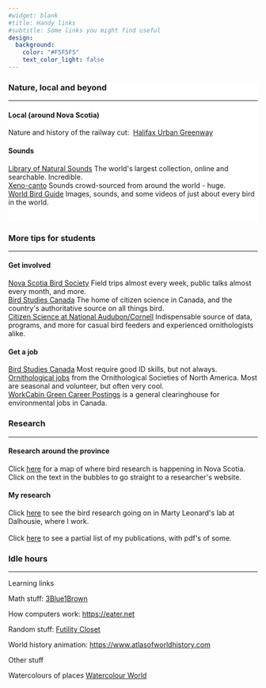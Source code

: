 ```yaml
---
#widget: blank
#title: Handy links
#subtitle: Some links you might find useful
design:
  background:
    color: "#F5F5F5"
    text_color_light: false
---
```

<div class="row">
<div class="col-sm-6" style="background-color:white">
<h3>Nature, local and beyond</h3>

<hr />
<h4>Local (around Nova Scotia)</h4>

<p>Nature and history of the railway cut: &nbsp;<a href="http://halifaxurbangreenway.ca/interpretation.html" target="_blank">Halifax Urban Greenway</a></p>

<h4>Sounds</h4>
<a href="http://macaulaylibrary.org/" target="_blank">Library of Natural Sounds</a>&nbsp;The world&#39;s largest collection, online and searchable. Incredible.<br />
<a href="http://www.xeno-canto.org/" target="_blank">Xeno-canto</a>&nbsp;Sounds crowd-sourced from around the world - huge.<br />
<a href="http://www.mangoverde.com/birdsound/" target="_blank">World Bird Guide</a>&nbsp;Images, sounds, and some videos of just about every bird in the world.

<p>&nbsp;</p>

<ol>
</ol>
</div>

<div class="col-sm-6">
<h3>More tips for students</h3>

<hr />
<h4>Get involved</h4>

<p><a href="http://nsbirdsociety.ca/" target="_blank">Nova Scotia Bird Society</a>&nbsp;Field trips almost every week, public talks almost every month, and more.<br />
<a href="http://www.bsc-eoc.org/">Bird Studies Canada</a>&nbsp;The home of citizen science in Canada, and the country&#39;s authoritative source on all things bird.<br />
<a href="http://www.birdsource.org/">Citizen Science at National Audubon/Cornell</a>&nbsp;Indispensable source of data, programs, and more for casual bird feeders and experienced ornithologists alike.</p>

<h4>Get a job</h4>

<p><a href="http://www.bsc-eoc.org/about/jobs/index.jsp?lang=EN">Bird Studies Canada</a>&nbsp;Most require good ID skills, but not always.<br />
<a href="https://www.osnabirds.org/Jobs.aspx" target="_blank">Ornithological jobs</a>&nbsp;from the Ornithological Societies of North America. Most are seasonal and volunteer, but often very cool.<br />
<a href="http://workcabin.ca/">WorkCabin Green Career Postings</a>&nbsp;is a general clearinghouse for environmental jobs in Canada.</p>
</div>
</div>

<div class="row">
<div class="col-sm-6">
<h3>Research</h3>

<hr />
<h4>Research around the province</h4>
Click&nbsp;<a href="http://maps.google.ca/maps/ms?ie=UTF8&amp;hl=en&amp;msa=0&amp;ll=45.282617,-63.852539&amp;spn=4.027121,8.756104&amp;z=7&amp;msid=105411730529662371157.000470c76ed43e70bf5f2" target="blank">here</a>&nbsp;for a map of where bird research is happening in Nova Scotia. Click on the text in the bubbles to go straight to a researcher&#39;s website.

<h4>My research</h4>

<p>Click&nbsp;<a href="http://leonardlab.biology.dal.ca/Research.html" target="blank">here</a>&nbsp;to see the bird research going on in Marty Leonard&#39;s lab at Dalhousie, where I work.<br />
<br />
Click&nbsp;<a href="http://leonardlab.biology.dal.ca/Andy/publications.html">here</a>&nbsp;to see a partial list of my publications, with pdf&#39;s of some.</p>
</div>

<div class="col-sm-6">
<h3>Idle hours</h3>

<hr />
<p>Learning links</p>

<p>Math stuff: <a href="https://www.youtube.com/channel/UCYO_jab_esuFRV4b17AJtAw" target="_blank">3Blue1Brown</a></p>

<p>How computers work:&nbsp;<a href="https://eater.net" target="_blank">https://eater.net</a></p>

<p>Random stuff:&nbsp;<a href="https://www.futilitycloset.com" target="_blank">Futility Closet</a></p>

<p>World history animation:&nbsp;<a href="https://www.atlasofworldhistory.com" target="_blank">https://www.atlasofworldhistory.com</a></p>

<p>Other stuff</p>

<p>Watercolours of places&nbsp;<a href="https://www.watercolourworld.org/map-search">Watercolour World</a></p>
</div>
</div>
